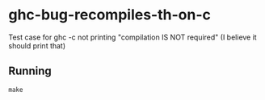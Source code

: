 ghc-bug-recompiles-th-on-c
==========================

Test case for ghc -c not printing "compilation IS NOT required" (I believe it should print that)


Running
-------

`make`
